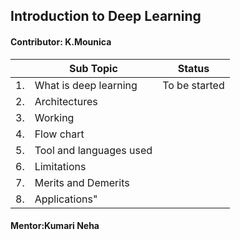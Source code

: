 ## Introduction to Deep Learning

#### Contributor: K.Mounica	

||Sub Topic	|	Status|
|-|-|-|	
|1.| What is deep learning|To be started|
|2.|Architectures||
|3.| Working||
|4.| Flow chart||
|5.| Tool and languages used||
|6.| Limitations||
|7.| Merits and Demerits||
|8.| Applications"||	

#### Mentor:Kumari Neha
